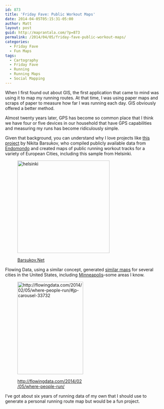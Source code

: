 ```yaml
---
id: 873
title: 'Friday Fave: Public Workout Maps'
date: 2014-04-05T05:15:31-05:00
author: Matt
layout: post
guid: http://maprantala.com/?p=873
permalink: /2014/04/05/friday-fave-public-workout-maps/
categories:
  - Friday Fave
  - Fun Maps
tags:
  - Cartography
  - Friday Fave
  - Running
  - Running Maps
  - Social Mapping
---
```

When I first found out about GIS, the first application that came to mind was using it to map my running routes. At that time, I was using paper maps and scraps of paper to measure how far I was running each day. GIS obviously offered a better method.

Almost twenty years later, GPS has become so common place that I think we have four or five devices in our household that have GPS capabilities and measuring my runs has become ridiculously simple.

Given that background, you can understand why I love projects like <a href="http://barsukov.net/endomondo.html" target="_blank">this project</a> by Nikita Barsukov, who compiled publicly available data from <a href="http://www.endomondo.com" target="_blank">Endomondo</a> and created maps of public running workout tracks for a variety of European Cities, including this sample from Helsinki.<figure id="attachment_874" aria-describedby="caption-attachment-874" style="width: 300px" class="wp-caption alignnone">

[<img class="size-medium wp-image-874 " alt="helsinki" src="https://i0.wp.com/maprantala.com/wp-content/uploads/2014/04/helsinki-300x300.png?resize=300%2C300" width="300" height="300" data-recalc-dims="1" />](https://i0.wp.com/maprantala.com/wp-content/uploads/2014/04/helsinki.png)<figcaption id="caption-attachment-874" class="wp-caption-text"><a href="http://barsukov.net/endomondo.html" target="_blank">Barsukov.Net</a></figcaption></figure> 

Flowing Data, using a similar concept, generated <a href="http://flowingdata.com/2014/02/05/where-people-run/" target="_blank">similar maps</a> for several cities in the United States, including <a href="http://flowingdata.com/2014/02/05/where-people-run/#jp-carousel-33732" target="_blank">Minneapolis</a>&#8211;some areas I know.<figure id="attachment_877" aria-describedby="caption-attachment-877" style="width: 214px" class="wp-caption alignnone">

<a href="http://flowingdata.com/2014/02/05/where-people-run/#jp-carousel-33732" target="_blank"><img class="size-medium wp-image-877 " alt="http://flowingdata.com/2014/02/05/where-people-run/#jp-carousel-33732" src="https://i2.wp.com/maprantala.com/wp-content/uploads/2014/04/Screen-Shot-2014-04-03-at-7.57.30-PM-214x300.png?resize=214%2C300" width="214" height="300" data-recalc-dims="1" /></a><figcaption id="caption-attachment-877" class="wp-caption-text"><a href="http://flowingdata.com/2014/02/05/where-people-run/" target="_blank">http://flowingdata.com/2014/02/05/where-people-run/</a></figcaption></figure> 

I&#8217;ve got about six years of running data of my own that I should use to generate a personal running route map but would be a fun project.